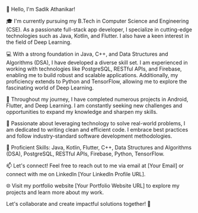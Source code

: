 👋 Hello, I'm Sadik Athanikar!

🎓 I'm currently pursuing my B.Tech in Computer Science and Engineering (CSE). As a passionate full-stack app developer, I specialize in cutting-edge technologies such as Java, Kotlin, and Flutter. I also have a keen interest in the field of Deep Learning.

💻 With a strong foundation in Java, C++, and Data Structures and Algorithms (DSA), I have developed a diverse skill set. I am experienced in working with technologies like PostgreSQL, RESTful APIs, and Firebase, enabling me to build robust and scalable applications. Additionally, my proficiency extends to Python and TensorFlow, allowing me to explore the fascinating world of Deep Learning.

🚀 Throughout my journey, I have completed numerous projects in Android, Flutter, and Deep Learning. I am constantly seeking new challenges and opportunities to expand my knowledge and sharpen my skills.

🌟 Passionate about leveraging technology to solve real-world problems, I am dedicated to writing clean and efficient code. I embrace best practices and follow industry-standard software development methodologies.

🔧 Proficient Skills: Java, Kotlin, Flutter, C++, Data Structures and Algorithms (DSA), PostgreSQL, RESTful APIs, Firebase, Python, TensorFlow.

📫 Let's connect! Feel free to reach out to me via email at [Your Email] or connect with me on LinkedIn [Your LinkedIn Profile URL].

🌐 Visit my portfolio website [Your Portfolio Website URL] to explore my projects and learn more about my work.

Let's collaborate and create impactful solutions together! 🚀
